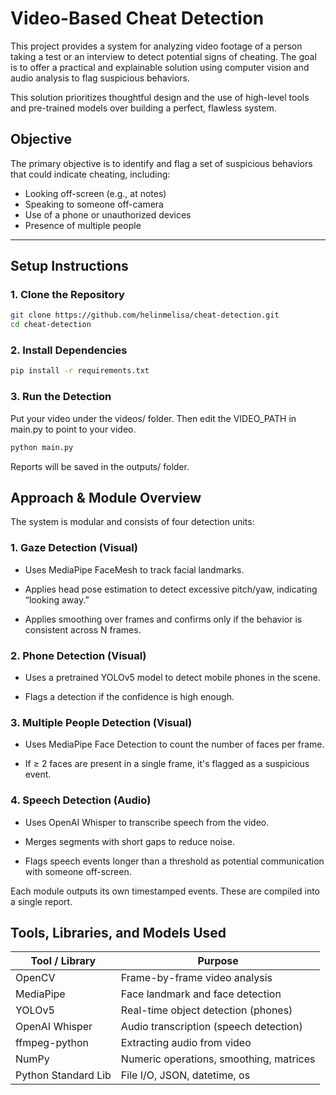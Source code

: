 # Video-Based Cheat Detection

This project provides a system for analyzing video footage of a person taking a test or an interview to detect potential signs of cheating. The goal is to offer a practical and explainable solution using computer vision and audio analysis to flag suspicious behaviors.

This solution prioritizes thoughtful design and the use of high-level tools and pre-trained models over building a perfect, flawless system.

## Objective

The primary objective is to identify and flag a set of suspicious behaviors that could indicate cheating, including:

- Looking off-screen (e.g., at notes)
- Speaking to someone off-camera
- Use of a phone or unauthorized devices
- Presence of multiple people


---

## Setup Instructions

### 1. Clone the Repository

```bash
git clone https://github.com/helinmelisa/cheat-detection.git
cd cheat-detection
```
### 2.  Install Dependencies

```bash
pip install -r requirements.txt
```

### 3. Run the Detection
Put your video under the videos/ folder. Then edit the VIDEO_PATH in main.py to point to your video.

```bash
python main.py
```
Reports will be saved in the outputs/ folder.

## Approach & Module Overview

The system is modular and consists of four detection units:

### 1. Gaze Detection (Visual)

- Uses MediaPipe FaceMesh to track facial landmarks.

- Applies head pose estimation to detect excessive pitch/yaw, indicating “looking away.”

- Applies smoothing over frames and confirms only if the behavior is consistent across N frames.

### 2. Phone Detection (Visual)

- Uses a pretrained YOLOv5 model to detect mobile phones in the scene.

- Flags a detection if the confidence is high enough.

### 3. Multiple People Detection (Visual)

- Uses MediaPipe Face Detection to count the number of faces per frame.

- If ≥ 2 faces are present in a single frame, it's flagged as a suspicious event.

### 4. Speech Detection (Audio)

- Uses OpenAI Whisper to transcribe speech from the video.

- Merges segments with short gaps to reduce noise.

- Flags speech events longer than a threshold as potential communication with someone off-screen.


Each module outputs its own timestamped events. These are compiled into a single report.

## Tools, Libraries, and Models Used
| Tool / Library      | Purpose                                 |   
| ------------------- | --------------------------------------- | 
| OpenCV              | Frame-by-frame video analysis           |   
| MediaPipe           | Face landmark and face detection        |   
| YOLOv5              | Real-time object detection (phones)     |   
| OpenAI Whisper      | Audio transcription (speech detection)  |   
| ffmpeg-python       | Extracting audio from video             |   
| NumPy               | Numeric operations, smoothing, matrices |   
| Python Standard Lib | File I/O, JSON, datetime, os            |   

